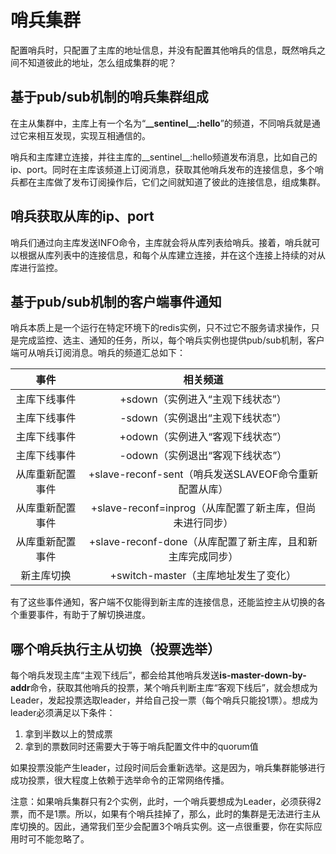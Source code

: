 # 哨兵集群

配置哨兵时，只配置了主库的地址信息，并没有配置其他哨兵的信息，既然哨兵之间不知道彼此的地址，怎么组成集群的呢？

## 基于pub/sub机制的哨兵集群组成

在主从集群中，主库上有一个名为“**\_\_sentinel\_\_:hello**”的频道，不同哨兵就是通过它来相互发现，实现互相通信的。

哨兵和主库建立连接，并往主库的\_\_sentinel\_\_:hello频道发布消息，比如自己的ip、port。同时在主库该频道上订阅消息，获取其他哨兵发布的连接信息，多个哨兵都在主库做了发布订阅操作后，它们之间就知道了彼此的连接信息，组成集群。

## 哨兵获取从库的ip、port

哨兵们通过向主库发送INFO命令，主库就会将从库列表给哨兵。接着，哨兵就可以根据从库列表中的连接信息，和每个从库建立连接，并在这个连接上持续的对从库进行监控。

## 基于pub/sub机制的客户端事件通知

哨兵本质上是一个运行在特定环境下的redis实例，只不过它不服务请求操作，只是完成监控、选主、通知的任务，所以，每个哨兵实例也提供pub/sub机制，客户端可从哨兵订阅消息。哨兵的频道汇总如下：

事件|相关频道
:--:|:--:
主库下线事件|+sdown（实例进入“主观下线状态”）
主库下线事件|-sdown（实例退出“主观下线状态”）
主库下线事件|+odown（实例进入“客观下线状态”）
主库下线事件|-odown（实例退出“客观下线状态”）
从库重新配置事件|+slave-reconf-sent（哨兵发送SLAVEOF命令重新配置从库）
从库重新配置事件|+slave-reconf=inprog（从库配置了新主库，但尚未进行同步）
从库重新配置事件|+slave-reconf-done（从库配置了新主库，且和新主库完成同步）
新主库切换|+switch-master（主库地址发生了变化）

有了这些事件通知，客户端不仅能得到新主库的连接信息，还能监控主从切换的各个重要事件，有助于了解切换进度。

## 哪个哨兵执行主从切换（投票选举）

每个哨兵发现主库“主观下线后”，都会给其他哨兵发送**is-master-down-by-addr**命令，获取其他哨兵的投票，某个哨兵判断主库“客观下线后”，就会想成为Leader，发起投票选取leader，并给自己投一票（每个哨兵只能投1票）。想成为leader必须满足以下条件：
1. 拿到半数以上的赞成票
2. 拿到的票数同时还需要大于等于哨兵配置文件中的quorum值

如果投票没能产生leader，过段时间后会重新选举。这是因为，哨兵集群能够进行成功投票，很大程度上依赖于选举命令的正常网络传播。

注意：如果哨兵集群只有2个实例，此时，一个哨兵要想成为Leader，必须获得2票，而不是1票。所以，如果有个哨兵挂掉了，那么，此时的集群是无法进行主从库切换的。因此，通常我们至少会配置3个哨兵实例。这一点很重要，你在实际应用时可不能忽略了。
